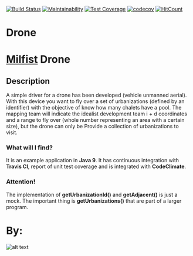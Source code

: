[![Build Status](https://travis-ci.org/Milfist/Drone.svg?branch=master)](https://travis-ci.org/Milfist/Drone)   [![Maintainability](https://api.codeclimate.com/v1/badges/700169481b27774825a2/maintainability)](https://codeclimate.com/github/Milfist/Drone/maintainability)
   [![Test Coverage](https://api.codeclimate.com/v1/badges/700169481b27774825a2/test_coverage)](https://codeclimate.com/github/Milfist/Drone/test_coverage) [![codecov](https://codecov.io/gh/Milfist/Drone/branch/development/graph/badge.svg)](https://codecov.io/gh/Milfist/Drone) [![HitCount](http://hits.dwyl.com/Milfist/Drone.svg)](http://hits.dwyl.com/Milfist/Drone)

# Drone

# [Milfist][0] Drone

## Description

A simple driver for a drone has been developed (vehicle
unmanned aerial). With this device you want to fly over a set
of urbanizations (defined by an identifier) ​​with the objective of
know how many chalets have a pool.
The mapping team will indicate the idealist development team i + d
coordinates and a range to fly over (whole number representing
an area with a certain size), but the drone can only be
Provide a collection of urbanizations to visit.

### What will I find?

It is an example application in **Java 9**. It has continuous integration with **Travis CI**, report of unit test coverage and is integrated with **CodeClimate**.

### Attention!

The implementation of **getUrbanizationId()** and **getAdjacent()** is just a mock. The important thing is **getUrbanizations()** that are part of a larger program.

# By:

![alt text](https://github.com/Milfist/Docs/blob/master/milfist.JPG)

[0]: https://github.com/Milfist/
